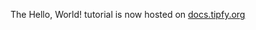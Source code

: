 The Hello, World! tutorial is now hosted on [docs.tipfy.org](http://docs.tipfy.org/tutorials/hello-world.html)